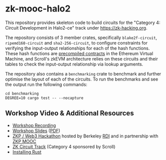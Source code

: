 # zk-mooc-halo2

This repository provides skeleton code to build circuits for the "Category 4: Circuit Development in Halo2-ce"
track under https://zk-hacking.org.

The repository consists of 3 member crates, specifically `blake2f-circuit`, `ripemd160-circuit` and `sha2-256-circuit`,
to configure constraints for verifying the input-output relationships for each of the hash functions. These hash
functions are [precompiled contracts](https://www.evm.codes/precompiled) in the Ethereum Virtual Machine, and Scroll's
zkEVM architecture relies on these circuits and their tables to check the input-output relationship via lookup arguments.

The repository also contains a `benchmarking` crate to benchmark and further optimise the layout of each of the circuits.
To run the benchmarks and see the output run the following commands:
```
cd benchmarking
DEGREE=10 cargo test -- --nocapture
```

## Workshop Video & Additional Resources

- [Workshop Recording](https://www.youtube.com/watch?v=60lkR8DZKUA)
- [Workshop Slides](https://docs.google.com/presentation/d/15om-tAK7VvWKx050p01xuOBJ4O3SVF-WfgGf12gtXwE/edit?usp=share_link) ([PDF](https://drive.google.com/file/d/1nNzD0JbB8RrxHmm7hxHhFXPeYvYXQjIq/view?usp=share_link))
- [ZKP / Web3 Hackathon](https://zk-hacking.org/) hosted by Berkeley [RDI](https://rdi.berkeley.edu/) and in partnership with [ZKP MOOC](https://zk-learning.org/)
- [ZK Circuit Track](https://zk-hacking.org/tracks/zk_circuit_track/) (Category 4 sponsored by Scroll)
- [Installing Rust](https://doc.rust-lang.org/book/ch01-01-installation.html)
